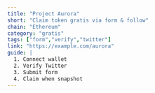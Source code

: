 ```yaml
---
title: "Project Aurora"
short: "Claim token gratis via form & follow"
chain: "Ethereum"
category: "gratis"
tags: ["form","verify","twitter"]
link: "https://example.com/aurora"
guide: |
  1. Connect wallet
  2. Verify Twitter
  3. Submit form
  4. Claim when snapshot
---
```

